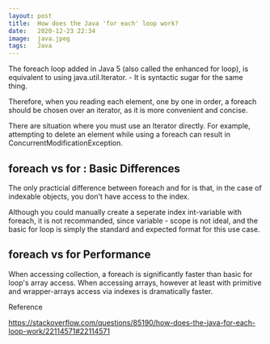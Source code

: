 ```yaml
---
layout: post
title:  How does the Java 'for each' loop work?
date:   2020-12-23 22:34
image:  java.jpeg
tags:   Java
---
```


The foreach loop added in Java 5 (also called the enhanced for loop), is equivalent to using java.util.Iterator. - It is syntactic sugar for the same thing.

Therefore, when you reading each element, one by one in order, a foreach should be chosen over an iterator, as it is more convenient and concise.

There are situation where you must use an Iterator directly. For example, attempting to delete an element while using a foreach can result in ConcurrentModificationException.

## foreach vs for : Basic Differences

The only practicial difference between foreach and for is that, in the case of indexable objects, you don't have access to the index.

Although you could manually create a seperate index int-variable with foreach, it is not recommanded, since variable - scope is not ideal, and the basic for loop is simply the standard and expected format for this use case.

## foreach vs for Performance

When accessing collection, a foreach is significantly faster than basic for loop's array access. When accessing arrays, however at least with primitive and wrapper-arrays access via indexes is dramatically faster.

Reference

<https://stackoverflow.com/questions/85190/how-does-the-java-for-each-loop-work/22114571#22114571>